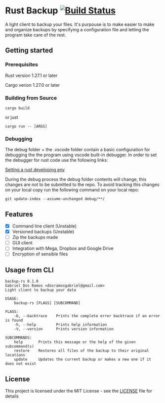 # Rust Backup [![Build Status](https://travis-ci.org/gabo01/rust-backup.svg?branch=master)](https://travis-ci.org/gabo01/rust-backup)

A light client to backup your files. It's purpouse is to make easier to make and organize backups
by specifying a configuration file and letting the program take care of the rest.

## Getting started

### Prerequisites

Rust version 1.27.1 or later

Cargo verion 1.27.0 or later

### Building from Source

```
cargo build
```
or just
```
cargo run -- [ARGS]
```

### Debugging

The debug folder + the .vscode folder contain a basic configuration for debugging the
the program using vscode built-in debugger. In order to set the debugger for rust code
use the following links:

[Setting a rust developing env](https://hoverbear.org/2017/03/03/setting-up-a-rust-devenv/)

During the debug process the debug folder contents will change, this changes are not to be
submitted to the repo. To avoid tracking this changes on your local copy run the following
command on your local repo:

```
git update-index --assume-unchanged debug/**/
```

## Features

- [x] Command line client (Unstable)
- [x] Versioned backups (Unstable)
- [ ] Zip the backups made
- [ ] GUI client
- [ ] Integration with Mega, Dropbox and Google Drive
- [ ] Encryption of sensible files

## Usage from CLI

```
backup-rs 0.1.0
Gabriel Dos Ramos <dosramosgabriel@gmail.com>
Light client to backup your data

USAGE:
    backup-rs [FLAGS] [SUBCOMMAND]

FLAGS:
    -b, --backtrace    Prints the complete error backtrace if an error is found
    -h, --help         Prints help information
    -V, --version      Prints version information

SUBCOMMANDS:
    help       Prints this message or the help of the given subcommand(s)
    restore    Restores all files of the backup to their original locations
    update     Updates the current backup or makes a new one if it does not exist
```

## License

This project is licensed under the MIT License - see the [LICENSE](LICENSE) file for details
